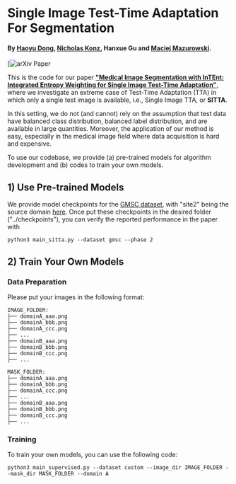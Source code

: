 # Single Image Test-Time Adaptation For Segmentation

#### By  [Haoyu Dong](https://scholar.google.com/citations?user=eZVEUCIAAAAJ&hl=en), [Nicholas Konz](https://nickk124.github.io/), Hanxue Gu and [Maciej Mazurowski](https://sites.duke.edu/mazurowski/).

[![arXiv Paper]()

This is the code for our paper [**"Medical Image Segmentation with InTEnt: Integrated Entropy Weighting for Single Image Test-Time Adaptation"**](), where we investigate an extreme case of Test-Time Adaptation (TTA) in which only a single test image is available, i.e., Single Image TTA, or **SITTA**. 

In this setting, we do not (and cannot) rely on the assumption that test data have balanced class distribution, balanced label distribution, and are available in large quantities. Moreover, the application of our method is easy, especially in the medical image field where data acquisition is hard and expensive. 

To use our codebase, we provide (a) pre-trained models for algorithm development and (b) codes to train your own models.

## 1) Use Pre-trained Models
We provide model checkpoints for the [GMSC dataset](http://cmictig.cs.ucl.ac.uk/niftyweb/challenge/), with "site2" being the source domain [here](https://drive.google.com/file/d/1fe9M6Zf2p_6SqjTWy8XNrNdSszMLVq3E/view?usp=sharing). Once put these checkpoints in the desired folder ("../checkpoints"), you can verify the reported performance in the paper with 
```
python3 main_sitta.py --dataset gmsc --phase 2
```

## 2) Train Your Own Models

### Data Preparation
Please put your images in the following format:
```
IMAGE_FOLDER:
├── domainA_aaa.png
├── domainA_bbb.png
├── domainA_ccc.png
├── ...
├── domainB_aaa.png
├── domainB_bbb.png
├── domainB_ccc.png
├── ...

MASK_FOLDER:
├── domainA_aaa.png
├── domainA_bbb.png
├── domainA_ccc.png
├── ...
├── domainB_aaa.png
├── domainB_bbb.png
├── domainB_ccc.png
├── ...
```

### Training
To train your own models, you can use the following code:

```
python3 main_supervised.py --dataset custom --image_dir IMAGE_FOLDER --mask_dir MASK_FOLDER --domain A
```
